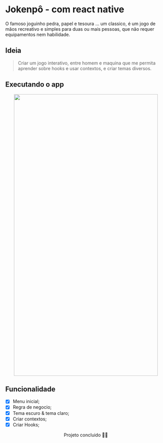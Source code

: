 # Jokenpô - com react native
O famoso joguinho pedra, papel e tesoura ... um classico, é um jogo de mãos recreativo e simples para duas ou mais pessoas, que não requer equipamentos nem habilidade.

## Ideia
> Criar um jogo interativo, entre homem e maquina que me permita aprender sobre hooks e usar contextos, e criar temas diversos.

## Executando o app

<p align="center">

<img align="center" src="https://user-images.githubusercontent.com/68440141/160178741-6137e3f0-1d2c-4a73-942b-17c4bdd8e560.gif" width="450" height="880"/>

<p/>



## Funcionalidade

- [X] Menu inicial;
- [X] Regra de negocio;
- [X] Tema escuro & tema claro;
- [X] Criar contextos;
- [X] Criar Hooks;

<p align="center" fontSize="42"> 
	Projeto concluido 🚀🚀
</p>
